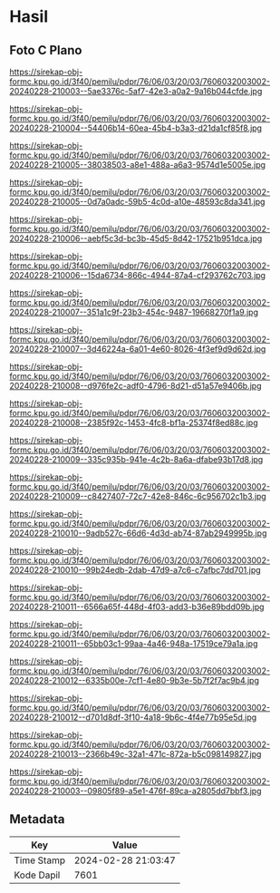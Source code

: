 # Hasil

## Foto C Plano

https://sirekap-obj-formc.kpu.go.id/3f40/pemilu/pdpr/76/06/03/20/03/7606032003002-20240228-210003--5ae3376c-5af7-42e3-a0a2-9a16b044cfde.jpg

https://sirekap-obj-formc.kpu.go.id/3f40/pemilu/pdpr/76/06/03/20/03/7606032003002-20240228-210004--54406b14-60ea-45b4-b3a3-d21da1cf85f8.jpg

https://sirekap-obj-formc.kpu.go.id/3f40/pemilu/pdpr/76/06/03/20/03/7606032003002-20240228-210005--38038503-a8e1-488a-a6a3-9574d1e5005e.jpg

https://sirekap-obj-formc.kpu.go.id/3f40/pemilu/pdpr/76/06/03/20/03/7606032003002-20240228-210005--0d7a0adc-59b5-4c0d-a10e-48593c8da341.jpg

https://sirekap-obj-formc.kpu.go.id/3f40/pemilu/pdpr/76/06/03/20/03/7606032003002-20240228-210006--aebf5c3d-bc3b-45d5-8d42-17521b951dca.jpg

https://sirekap-obj-formc.kpu.go.id/3f40/pemilu/pdpr/76/06/03/20/03/7606032003002-20240228-210006--15da6734-866c-4944-87a4-cf293762c703.jpg

https://sirekap-obj-formc.kpu.go.id/3f40/pemilu/pdpr/76/06/03/20/03/7606032003002-20240228-210007--351a1c9f-23b3-454c-9487-19668270f1a9.jpg

https://sirekap-obj-formc.kpu.go.id/3f40/pemilu/pdpr/76/06/03/20/03/7606032003002-20240228-210007--3d46224a-6a01-4e60-8026-4f3ef9d9d62d.jpg

https://sirekap-obj-formc.kpu.go.id/3f40/pemilu/pdpr/76/06/03/20/03/7606032003002-20240228-210008--d976fe2c-adf0-4796-8d21-d51a57e9406b.jpg

https://sirekap-obj-formc.kpu.go.id/3f40/pemilu/pdpr/76/06/03/20/03/7606032003002-20240228-210008--2385f92c-1453-4fc8-bf1a-25374f8ed88c.jpg

https://sirekap-obj-formc.kpu.go.id/3f40/pemilu/pdpr/76/06/03/20/03/7606032003002-20240228-210009--335c935b-941e-4c2b-8a6a-dfabe93b17d8.jpg

https://sirekap-obj-formc.kpu.go.id/3f40/pemilu/pdpr/76/06/03/20/03/7606032003002-20240228-210009--c8427407-72c7-42e8-846c-6c956702c1b3.jpg

https://sirekap-obj-formc.kpu.go.id/3f40/pemilu/pdpr/76/06/03/20/03/7606032003002-20240228-210010--9adb527c-66d6-4d3d-ab74-87ab2949995b.jpg

https://sirekap-obj-formc.kpu.go.id/3f40/pemilu/pdpr/76/06/03/20/03/7606032003002-20240228-210010--99b24edb-2dab-47d9-a7c6-c7afbc7dd701.jpg

https://sirekap-obj-formc.kpu.go.id/3f40/pemilu/pdpr/76/06/03/20/03/7606032003002-20240228-210011--6566a65f-448d-4f03-add3-b36e89bdd09b.jpg

https://sirekap-obj-formc.kpu.go.id/3f40/pemilu/pdpr/76/06/03/20/03/7606032003002-20240228-210011--65bb03c1-99aa-4a46-948a-17519ce79a1a.jpg

https://sirekap-obj-formc.kpu.go.id/3f40/pemilu/pdpr/76/06/03/20/03/7606032003002-20240228-210012--6335b00e-7cf1-4e80-9b3e-5b7f2f7ac9b4.jpg

https://sirekap-obj-formc.kpu.go.id/3f40/pemilu/pdpr/76/06/03/20/03/7606032003002-20240228-210012--d701d8df-3f10-4a18-9b6c-4f4e77b95e5d.jpg

https://sirekap-obj-formc.kpu.go.id/3f40/pemilu/pdpr/76/06/03/20/03/7606032003002-20240228-210013--2366b49c-32a1-471c-872a-b5c098149827.jpg

https://sirekap-obj-formc.kpu.go.id/3f40/pemilu/pdpr/76/06/03/20/03/7606032003002-20240228-210003--09805f89-a5e1-476f-89ca-a2805dd7bbf3.jpg


## Metadata

| Key        | Value               |
| ---------- | ------------------- |
| Time Stamp | 2024-02-28 21:03:47 |
| Kode Dapil | 7601                |



